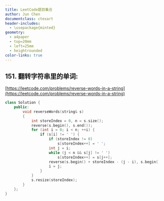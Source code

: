 ```yaml
---
title: LeetCode题目集合
author: Jun Chen
documentclass: ctexart
header-includes:
  - \usepackage{minted}
geometry:
  - a4paper
  - top=20mm
  - left=25mm
  - heightrounded
color-links: true
---
```



## 151. 翻转字符串里的单词: 
[https://leetcode.com/problems/reverse-words-in-a-string](https://leetcode.com/problems/reverse-words-in-a-string)

```cpp
class Solution {
    public:
        void reverseWords(string& s)
        {
            int storeIndex = 0, n = s.size();
            reverse(s.begin(), s.end());
            for (int i = 0; i < n; ++i) {
                if (s[i] != ' ') {
                    if (storeIndex != 0)
                        s[storeIndex++] = ' ';
                    int j = i;
                    while (j < n && s[j] != ' ')
                        s[storeIndex++] = s[j++];
                    reverse(s.begin() + storeIndex - (j - i), s.begin() + storeIndex);
                    i = j;
                }
            }
            s.resize(storeIndex);
        }
    };
}
```